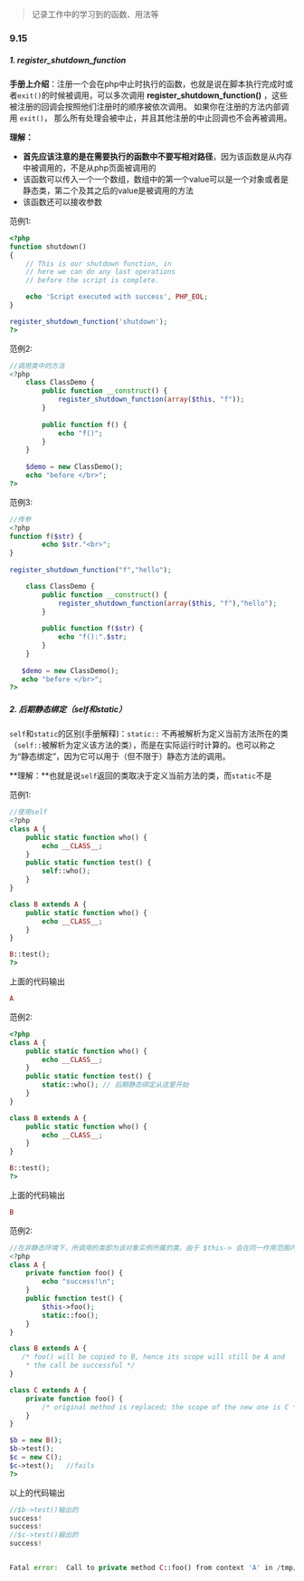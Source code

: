 > 记录工作中的学习到的函数、用法等

### 9.15

##### 1. register_shutdown_function

**手册上介绍**：注册一个会在php中止时执行的函数，也就是说在脚本执行完成时或者`exit()`的时候被调用，可以多次调用 **register_shutdown_function()** ，这些被注册的回调会按照他们注册时的顺序被依次调用。 如果你在注册的方法内部调用 `exit()`， 那么所有处理会被中止，并且其他注册的中止回调也不会再被调用。

**理解：**

- **首先应该注意的是在需要执行的函数中不要写相对路径**，因为该函数是从内存中被调用的，不是从php页面被调用的
- 该函数可以传入一个一个数组，数组中的第一个value可以是一个对象或者是静态类，第二个及其之后的value是被调用的方法
- 该函数还可以接收参数

范例1:

```php
<?php
function shutdown()
{
    // This is our shutdown function, in 
    // here we can do any last operations
    // before the script is complete.

    echo 'Script executed with success', PHP_EOL;
}

register_shutdown_function('shutdown');
?>

```

范例2:

```php
//调用类中的方法
<?php
    class ClassDemo {
        public function __construct() {
            register_shutdown_function(array($this, "f"));
        }
 
        public function f() {
            echo "f()";
        }
    }
 
    $demo = new ClassDemo();
    echo "before </br>";
?>
```

范例3:

```php
//传参
<?php
function f($str) {
        echo $str."<br>";
}
 
register_shutdown_function("f","hello");

    class ClassDemo {
        public function __construct() {
            register_shutdown_function(array($this, "f"),"hello");
        }
 
        public function f($str) {
            echo "f():".$str;
        }
    }
 
   $demo = new ClassDemo();
   echo "before </br>";   
?>
```

##### 2. 后期静态绑定（self和static）

`self`和`static`的区别(手册解释)：`static::` 不再被解析为定义当前方法所在的类（`self::`被解析为定义该方法的类），而是在实际运行时计算的。也可以称之为“静态绑定”，因为它可以用于（但不限于）静态方法的调用。

**理解：**也就是说`self`返回的类取决于定义当前方法的类，而`static`不是

范例1:

```php
//使用self
<?php
class A {
    public static function who() {
        echo __CLASS__;
    }
    public static function test() {
        self::who();
    }
}

class B extends A {
    public static function who() {
        echo __CLASS__;
    }
}

B::test();
?>
```

上面的代码输出

```php
A
```

范例2:

```php
<?php
class A {
    public static function who() {
        echo __CLASS__;
    }
    public static function test() {
        static::who(); // 后期静态绑定从这里开始
    }
}

class B extends A {
    public static function who() {
        echo __CLASS__;
    }
}

B::test();
?>
```

上面的代码输出

```php
B
```

范例2:

```php
//在非静态环境下，所调用的类即为该对象实例所属的类。由于 $this-> 会在同一作用范围内尝试调用私有方法，而 static:: 则可能给出不同结果。另一个区别是 static:: 只能用于静态属性。
<?php
class A {
    private function foo() {
        echo "success!\n";
    }
    public function test() {
        $this->foo();
        static::foo();
    }
}

class B extends A {
   /* foo() will be copied to B, hence its scope will still be A and
    * the call be successful */
}

class C extends A {
    private function foo() {
        /* original method is replaced; the scope of the new one is C */
    }
}

$b = new B();
$b->test();
$c = new C();
$c->test();   //fails
?>
```

以上的代码输出

```php
//$b->test()输出的
success!
success!
//$c->test()输出的
success!


Fatal error:  Call to private method C::foo() from context 'A' in /tmp/test.php on line 9
```

